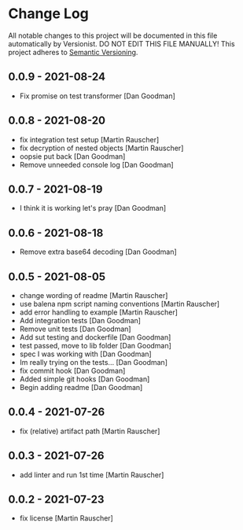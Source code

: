 # Change Log

All notable changes to this project will be documented in this file
automatically by Versionist. DO NOT EDIT THIS FILE MANUALLY!
This project adheres to [Semantic Versioning](http://semver.org/).

## 0.0.9 - 2021-08-24

* Fix promise on test transformer [Dan Goodman]

## 0.0.8 - 2021-08-20

* fix integration test setup [Martin Rauscher]
* fix decryption of nested objects [Martin Rauscher]
* oopsie put back [Dan Goodman]
* Remove unneeded console log [Dan Goodman]

## 0.0.7 - 2021-08-19

* I think it is working let's pray [Dan Goodman]

## 0.0.6 - 2021-08-18

* Remove extra base64 decoding [Dan Goodman]

## 0.0.5 - 2021-08-05

* change wording of readme [Martin Rauscher]
* use balena npm script naming conventions [Martin Rauscher]
* add error handling to example [Martin Rauscher]
* Add integration tests [Dan Goodman]
* Remove unit tests [Dan Goodman]
* Add sut testing and dockerfile [Dan Goodman]
* test passed, move to lib folder [Dan Goodman]
* spec I was working with [Dan Goodman]
* Im really trying on the tests... [Dan Goodman]
* fix commit hook [Dan Goodman]
* Added simple git hooks [Dan Goodman]
* Begin adding readme [Dan Goodman]

## 0.0.4 - 2021-07-26

* fix (relative) artifact path [Martin Rauscher]

## 0.0.3 - 2021-07-26

* add linter and run 1st time [Martin Rauscher]

## 0.0.2 - 2021-07-23

* fix license [Martin Rauscher]
